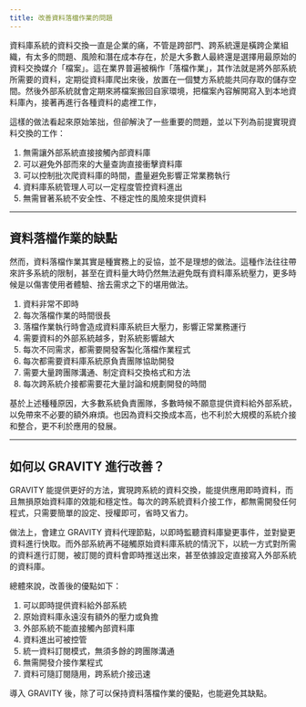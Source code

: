 ```yaml
---
title: 改善資料落檔作業的問題
---
```


資料庫系統的資料交換一直是企業的痛，不管是跨部門、跨系統還是橫跨企業組織，有太多的問題、風險和潛在成本存在，於是大多數人最終還是選擇用最原始的資料交換媒介「檔案」。這在業界普遍被稱作「落檔作業」，其作法就是將外部系統所需要的資料，定期從資料庫爬出來後，放置在一個雙方系統能共同存取的儲存空間。然後外部系統就會定期來將檔案搬回自家環境，把檔案內容解開寫入到本地資料庫內，接著再進行各種資料的處裡工作，

這樣的做法看起來原始笨拙，但卻解決了一些重要的問題，並以下列為前提實現資料交換的工作：

1. 無需讓外部系統直接接觸內部資料庫
2. 可以避免外部而來的大量查詢直接衝擊資料庫
3. 可以控制批次爬資料庫的時間，盡量避免影響正常業務執行
4. 資料庫系統管理人可以一定程度管控資料進出
5. 無需冒著系統不安全性、不穩定性的風險來提供資料

---

## 資料落檔作業的缺點

然而，資料落檔作業其實是種實務上的妥協，並不是理想的做法。這種作法往往帶來許多系統的限制，甚至在資料量大時仍然無法避免既有資料庫系統壓力，更多時候是以傷害使用者體驗、捨去需求之下的堪用做法。

1. 資料非常不即時
2. 每次落檔作業的時間很長
3. 落檔作業執行時會造成資料庫系統巨大壓力，影響正常業務運行
4. 需要資料的外部系統越多，對系統影響越大
5. 每次不同需求，都需要開發客製化落檔作業程式
5. 每次都需要資料庫系統原負責團隊協助開發
6. 需要大量跨團隊溝通、制定資料交換格式和方法
7. 每次跨系統介接都需要花大量討論和規劃開發的時間

基於上述種種原因，大多數系統負責團隊，多數時候不願意提供資料給外部系統，以免帶來不必要的額外麻煩。也因為資料交換成本高，也不利於大規模的系統介接和整合，更不利於應用的發展。

---

## 如何以 GRAVITY 進行改善？

GRAVITY 能提供更好的方法，實現跨系統的資料交換，能提供應用即時資料，而且無損原始資料庫的效能和穩定性。每次的跨系統資料介接工作，都無需開發任何程式，只需要簡單的設定、授權即可，省時又省力。

做法上，會建立 GRAVITY 資料代理節點，以即時監聽資料庫變更事件，並對變更資料進行快取。而外部系統再不碰觸原始資料庫系統的情況下，以統一方式對所需的資料進行訂閱，被訂閱的資料會即時推送出來，甚至依據設定直接寫入外部系統的資料庫。

總體來說，改善後的優點如下：

1. 可以即時提供資料給外部系統
2. 原始資料庫永遠沒有額外的壓力或負擔
3. 外部系統不能直接觸內部資料庫
4. 資料進出可被控管
5. 統一資料訂閱模式，無須多餘的跨團隊溝通
6. 無需開發介接作業程式
7. 資料可隨訂閱隨用，跨系統介接迅速

導入 GRAVITY 後，除了可以保持資料落檔作業的優點，也能避免其缺點。
